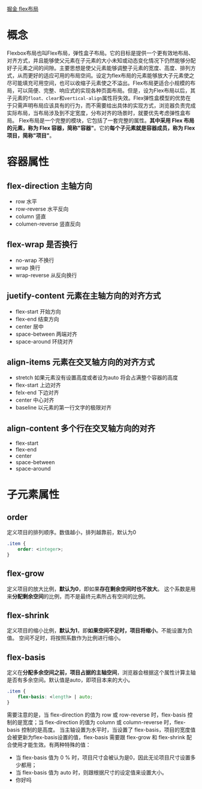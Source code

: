 [掘金 flex布局](https://juejin.cn/post/7004622232378966046)
# 概念
Flexbox布局也叫Flex布局，弹性盒子布局。它的目标是提供一个更有效地布局、对齐方式，并且能够使父元素在子元素的大小未知或动态变化情况下仍然能够分配好子元素之间的间隙。主要思想是使父元素能够调整子元素的宽度、高度、排列方式，从而更好的适应可用的布局空间。设定为flex布局的元素能够放大子元素使之尽可能填充可用空间，也可以收缩子元素使之不溢出。
​
Flex布局更适合小规模的布局，可以简便、完整、响应式的实现各种页面布局。但是，设为Flex布局以后，其子元素的`float、clear`和`vertical-align`属性将失效。Flex弹性盒模型的优势在于只需声明布局应该具有的⾏为，⽽不需要给出具体的实现⽅式，浏览器负责完成实际布局，当布局涉及到不定宽度，分布对⻬的场景时，就要优先考虑弹性盒布局。
Flex布局是一个完整的模块，它包括了一套完整的属性。**其中采用 Flex 布局的元素，称为 Flex 容器，简称"容器"**。它的**每个子元素就是容器成员，称为 Flex 项目，简称"项目"**。
# 容器属性
## flex-direction 主轴方向
- row 水平
- row-reverse 水平反向
- column 竖直
- columen-reverse 竖直反向
## flex-wrap 是否换行
- no-wrap 不换行
- wrap 换行
- wrap-reverse 从反向换行
## juetify-content 元素在主轴方向的对齐方式
- flex-start 开始方向
- flex-end 结束方向
- center 居中
- space-between 两端对齐
- space-around 环绕对齐
## align-items 元素在交叉轴方向的对齐方式
- stretch 如果元素没有设置高度或者设为auto 将会占满整个容器的高度
- flex-start 上边对齐
- felx-end 下边对齐
- center 中心对齐
- baseline 以元素的第一行文字的极限对齐
## align-content 多个行在交叉轴方向的对齐
- flex-start 
- flex-end
- center
- space-between
- space-around
# 子元素属性
## order 
定义项目的排列顺序。数值越小，排列越靠前，默认为0
```css
.item {
    order: <integer>;
}
```
## flex-grow
定义项目的放大比例，**默认为0**，即如果**存在剩余空间时也不放大**。
这个系数是用来**分配剩余空间**的比例，而不是最终元素所占有空间的比例。
## flex-shrink
定义项目的缩小比例，**默认为1**，即**如果空间不足时，项目将缩小**。不能设置为负值。
空间不足时，将按照系数作为比例进行缩小。
## flex-basis
定义在**分配多余空间之前，项目占据的主轴空间**，浏览器会根据这个属性计算主轴是否有多余空间。默认值是auto，即项目本来的大小。
```css
.item {
    flex-basis: <length> | auto;
}
```
需要注意的是，当 flex-direction 的值为 row 或 row-reverse 时，flex-basis 控制的是宽度；当 flex-direction 的值为 column 或 column-reverse 时，flex-basis 控制的是高度。
当主轴设置为水平时，当设置了 flex-basis，项目的宽度值会被更新为flex-basis设置的值，flex-basis 需要跟 flex-grow 和 flex-shrink 配合使用才能生效。有两种特殊的值：
- 当 flex-basis 值为 0 % 时，项目尺寸会被认为是0，因此无论项目尺寸设置多少都用；
- 当 flex-basis 值为 auto 时，则跟根据尺寸的设定值来设置大小。
- 你好吗
